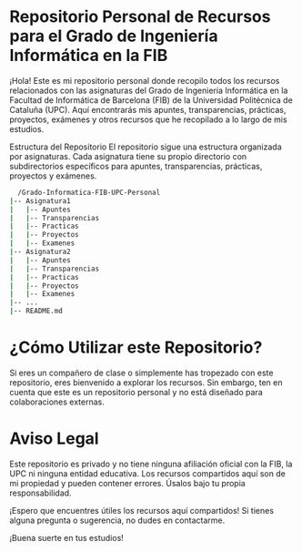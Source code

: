 
# Repositorio Personal de Recursos para el Grado de Ingeniería Informática en la FIB

¡Hola! Este es mi repositorio personal donde recopilo todos los recursos relacionados con las asignaturas del Grado de Ingeniería Informática en la Facultad de Informática de Barcelona (FIB) de la Universidad Politécnica de Cataluña (UPC). Aquí encontrarás mis apuntes, transparencias, prácticas, proyectos, exámenes y otros recursos que he recopilado a lo largo de mis estudios.

Estructura del Repositorio
El repositorio sigue una estructura organizada por asignaturas. Cada asignatura tiene su propio directorio con subdirectorios específicos para apuntes, transparencias, prácticas, proyectos y exámenes.


```bash
  /Grado-Informatica-FIB-UPC-Personal
|-- Asignatura1
|   |-- Apuntes
|   |-- Transparencias
|   |-- Practicas
|   |-- Proyectos
|   |-- Examenes
|-- Asignatura2
|   |-- Apuntes
|   |-- Transparencias
|   |-- Practicas
|   |-- Proyectos
|   |-- Examenes
|-- ...
|-- README.md

```

# ¿Cómo Utilizar este Repositorio?
Si eres un compañero de clase o simplemente has tropezado con este repositorio, eres bienvenido a explorar los recursos. Sin embargo, ten en cuenta que este es un repositorio personal y no está diseñado para colaboraciones externas.

# Aviso Legal
Este repositorio es privado y no tiene ninguna afiliación oficial con la FIB, la UPC ni ninguna entidad educativa. Los recursos compartidos aquí son de mi propiedad y pueden contener errores. Úsalos bajo tu propia responsabilidad.

¡Espero que encuentres útiles los recursos aquí compartidos! Si tienes alguna pregunta o sugerencia, no dudes en contactarme.

¡Buena suerte en tus estudios!
